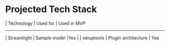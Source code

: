 # Projected Tech Stack

| Technology     | Used for            | Used in MVP  
__________________________________________
| Streamlight    | Sample model        |Yes
|
| setuptools     | Plugin architecture | Yes


